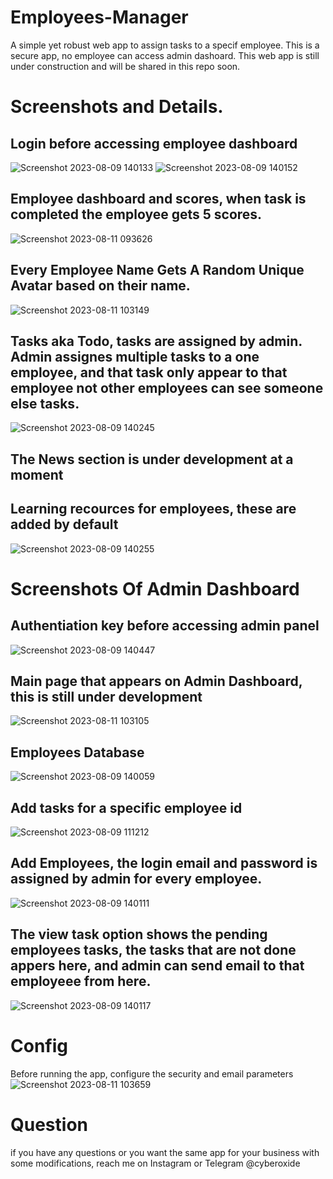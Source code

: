 # Employees-Manager
A simple yet robust web app to assign tasks to a specif employee. This is a secure app, no employee can access admin dashoard. This web app is still under construction and will be shared in this repo soon.

# Screenshots and Details.
## Login before accessing employee dashboard
![Screenshot 2023-08-09 140133](https://github.com/Cyber-Dioxide/Employees-Manager/assets/93708296/fa46a40c-cd4d-4218-b879-eb0eee4f7ab4)
![Screenshot 2023-08-09 140152](https://github.com/Cyber-Dioxide/Employees-Manager/assets/93708296/e4c00dd1-60c7-46d5-9a60-41277d78f81a)
## Employee dashboard and scores, when task is completed the employee gets 5 scores.

![Screenshot 2023-08-11 093626](https://github.com/Cyber-Dioxide/Employees-Manager/assets/93708296/3ee5b81c-4019-4b36-92a2-1643145a297a)
## Every Employee Name Gets A Random Unique Avatar based on their name.
![Screenshot 2023-08-11 103149](https://github.com/Cyber-Dioxide/Employees-Manager/assets/93708296/c6be822f-56ca-4f24-8765-e6a9603db566)

## Tasks aka Todo, tasks are assigned by admin. Admin assignes multiple tasks to a one employee, and that task only appear to that employee not other employees can see someone else tasks.
![Screenshot 2023-08-09 140245](https://github.com/Cyber-Dioxide/Employees-Manager/assets/93708296/4f4d8ce4-3c73-4185-8562-0da775e8c6b0)
## The News section is under development at a moment
## Learning recources for employees, these are added by default
![Screenshot 2023-08-09 140255](https://github.com/Cyber-Dioxide/Employees-Manager/assets/93708296/a3a93567-efeb-4446-b49f-037c9727b0d3)


# Screenshots Of Admin Dashboard
## Authentiation key before accessing admin panel
![Screenshot 2023-08-09 140447](https://github.com/Cyber-Dioxide/Employees-Manager/assets/93708296/bdfe5a9e-ae32-4680-a25b-a9e1388afcc7)
## Main page that appears on Admin Dashboard, this is still under development
![Screenshot 2023-08-11 103105](https://github.com/Cyber-Dioxide/Employees-Manager/assets/93708296/9ac08eb6-ba2e-4875-9129-6e429522c393)

## Employees Database
![Screenshot 2023-08-09 140059](https://github.com/Cyber-Dioxide/Employees-Manager/assets/93708296/955ce1e9-b66c-4834-bfb8-f9a6b8bec50c)
## Add tasks for a specific employee id
![Screenshot 2023-08-09 111212](https://github.com/Cyber-Dioxide/Employees-Manager/assets/93708296/a5f62d29-fdcf-46e0-afae-54051c5728ae)

## Add Employees, the login email and password is assigned by admin for every employee.
![Screenshot 2023-08-09 140111](https://github.com/Cyber-Dioxide/Employees-Manager/assets/93708296/a5066eef-563a-42fa-b8e0-0eff0ed0530d)
## The view task option shows the pending employees tasks, the tasks that are not done appers here, and admin can send email to that employeee from here.
![Screenshot 2023-08-09 140117](https://github.com/Cyber-Dioxide/Employees-Manager/assets/93708296/25b33c18-a1f4-4760-8c99-97ce0b5053d0)

# Config
Before running the app, configure the security and email parameters
![Screenshot 2023-08-11 103659](https://github.com/Cyber-Dioxide/Employees-Manager/assets/93708296/74d6e2d4-1d21-4aec-9b80-c72787cec218)

# Question
if you have any questions or you want the same app for your business with some modifications, reach me on Instagram or Telegram @cyberoxide
